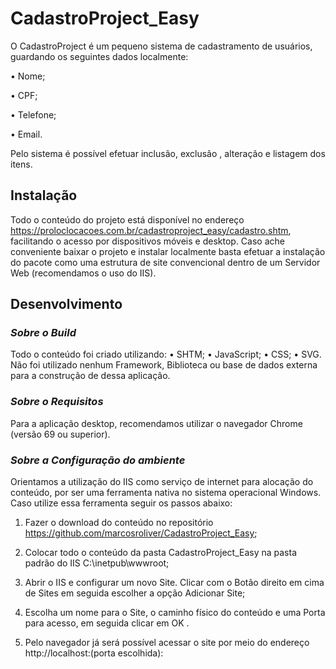 # CadastroProject_Easy
O CadastroProject é um pequeno sistema de cadastramento de usuários, guardando os seguintes dados localmente:

•	Nome;

•	CPF;

•	Telefone;

•	Email. 

Pelo sistema é possível efetuar inclusão, exclusão , alteração e listagem dos itens.

## **Instalação**	

Todo o conteúdo do projeto está disponível no endereço https://proloclocacoes.com.br/cadastroproject_easy/cadastro.shtm, facilitando o acesso por dispositivos móveis e desktop. 
Caso ache conveniente baixar o projeto e instalar localmente basta efetuar a instalação do pacote como uma estrutura de site convencional dentro de um Servidor Web (recomendamos o uso do IIS).

## **Desenvolvimento**

### _Sobre o Build_

Todo o conteúdo foi criado utilizando:
•	SHTM;
•	JavaScript;
•	CSS;
•	SVG.
Não foi utilizado nenhum Framework, Biblioteca ou base de dados externa para a construção de dessa aplicação.

### _Sobre o Requisitos_ 
Para a aplicação desktop, recomendamos utilizar o navegador Chrome (versão 69 ou superior). 

### _Sobre a Configuração do ambiente_
Orientamos a utilização do IIS como serviço de internet para alocação do conteúdo, por ser uma ferramenta nativa no sistema operacional Windows. Caso utilize essa ferramenta seguir os passos abaixo:
 

1.	Fazer o download do conteúdo no repositório  https://github.com/marcosroliver/CadastroProject_Easy;

2.	Colocar todo o conteúdo da pasta CadastroProject_Easy na pasta padrão do IIS C:\inetpub\wwwroot\;
 
3.	Abrir o IIS e configurar um novo Site. Clicar com o Botão direito em cima de Sites em seguida escolher a opção Adicionar Site;
 
4.	Escolha um nome para o Site, o caminho físico do conteúdo e uma Porta para acesso, em seguida clicar em OK .
  

5.	Pelo navegador já será possível acessar o site por meio do endereço http://localhost:(porta escolhida):
 
